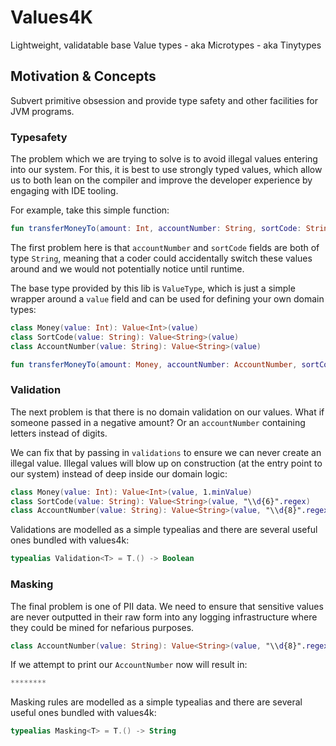 # Values4K

Lightweight, validatable base Value types - aka Microtypes - aka Tinytypes

## Motivation & Concepts
Subvert primitive obsession and provide type safety and other facilities for JVM programs.

### Typesafety

The problem which we are trying to solve is to avoid illegal values entering into our system. For this, it is best to use strongly typed values, which allow us to both lean on the compiler and improve the developer experience by engaging with IDE tooling.

For example, take this simple function:
```kotlin
fun transferMoneyTo(amount: Int, accountNumber: String, sortCode: String)
```

The first problem here is that `accountNumber` and `sortCode` fields are both of type `String`, meaning that a coder could accidentally switch these values around and we would not potentially  notice until runtime.

The base type provided by this lib is `ValueType`, which is just a simple wrapper around a `value` field and can be used for defining your own domain types:

```kotlin
class Money(value: Int): Value<Int>(value)
class SortCode(value: String): Value<String>(value)
class AccountNumber(value: String): Value<String>(value)

fun transferMoneyTo(amount: Money, accountNumber: AccountNumber, sortCode: SortCode)
```

### Validation
The next problem is that there is no domain validation on our values. What if someone passed in a negative amount? Or an `accountNumber` containing letters instead of digits.

We can fix that by passing in `validations` to ensure we can never create an illegal value. Illegal values will blow up on construction (at the entry point to our system) instead of deep inside our domain logic:

```kotlin
class Money(value: Int): Value<Int>(value, 1.minValue)
class SortCode(value: String): Value<String>(value, "\\d{6}".regex)
class AccountNumber(value: String): Value<String>(value, "\\d{8}".regex)
```

Validations are modelled as a simple typealias and there are several useful ones bundled with values4k:
```kotlin
typealias Validation<T> = T.() -> Boolean
```

### Masking
The final problem is one of PII data. We need to ensure that sensitive values are never outputted in their raw form into any logging infrastructure where they could be mined for nefarious purposes. 

```kotlin
class AccountNumber(value: String): Value<String>(value, "\\d{8}".regex, Maskers.hidden())
```

If we attempt to print our `AccountNumber` now will result in:
```kotlin
********
```

Masking rules are modelled as a simple typealias and there are several useful ones bundled with values4k:
```kotlin
typealias Masking<T> = T.() -> String
```
